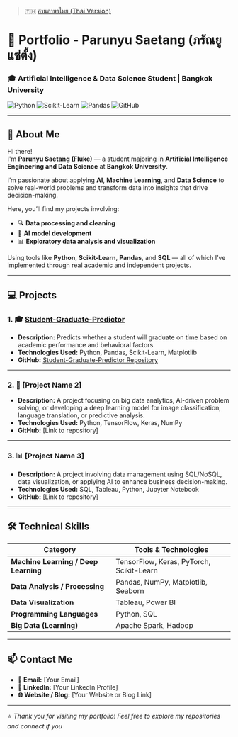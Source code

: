 > 🇹🇭 [อ่านภาษาไทย (Thai Version)](README_TH.md)

# 💼 Portfolio - Parunyu Saetang (ภรัณยู แซ่ตั้ง)  
### 🎓 Artificial Intelligence & Data Science Student | Bangkok University  

![Python](https://img.shields.io/badge/Python-3776AB?logo=python&logoColor=white)
![Scikit-Learn](https://img.shields.io/badge/Scikit--Learn-F7931E?logo=scikit-learn&logoColor=white)
![Pandas](https://img.shields.io/badge/Pandas-150458?logo=pandas&logoColor=white)
![GitHub](https://img.shields.io/badge/GitHub-181717?logo=github&logoColor=white)

---

## 👋 About Me

Hi there!  
I'm **Parunyu Saetang (Fluke)** — a student majoring in **Artificial Intelligence Engineering and Data Science** at **Bangkok University**.  

I’m passionate about applying **AI**, **Machine Learning**, and **Data Science** to solve real-world problems and transform data into insights that drive decision-making.

Here, you’ll find my projects involving:
- 🔍 **Data processing and cleaning**
- 🤖 **AI model development**
- 📊 **Exploratory data analysis and visualization**

Using tools like **Python**, **Scikit-Learn**, **Pandas**, and **SQL** — all of which I’ve implemented through real academic and independent projects.

---

## 💻 Projects

### 1. 🎓 [Student-Graduate-Predictor](https://github.com/Pryfluk/Student-Graduate-Predictor)
- **Description:** Predicts whether a student will graduate on time based on academic performance and behavioral factors.  
- **Technologies Used:** Python, Pandas, Scikit-Learn, Matplotlib  
- **GitHub:** [Student-Graduate-Predictor Repository](https://github.com/Pryfluk/Student-Graduate-Predictor)

---

### 2. 🤖 [Project Name 2]
- **Description:** A project focusing on big data analytics, AI-driven problem solving, or developing a deep learning model for image classification, language translation, or predictive analysis.  
- **Technologies Used:** Python, TensorFlow, Keras, NumPy  
- **GitHub:** [Link to repository]

---

### 3. 📊 [Project Name 3]
- **Description:** A project involving data management using SQL/NoSQL, data visualization, or applying AI to enhance business decision-making.  
- **Technologies Used:** SQL, Tableau, Python, Jupyter Notebook  
- **GitHub:** [Link to repository]

---

## 🛠️ Technical Skills

| Category | Tools & Technologies |
|-----------|----------------------|
| **Machine Learning / Deep Learning** | TensorFlow, Keras, PyTorch, Scikit-Learn |
| **Data Analysis / Processing** | Pandas, NumPy, Matplotlib, Seaborn |
| **Data Visualization** | Tableau, Power BI |
| **Programming Languages** | Python, SQL |
| **Big Data (Learning)** | Apache Spark, Hadoop |

---

## 📫 Contact Me

- **📧 Email:** [Your Email]  
- **💼 LinkedIn:** [Your LinkedIn Profile]  
- **🌐 Website / Blog:** [Your Website or Blog Link]  

---

⭐ *Thank you for visiting my portfolio! Feel free to explore my repositories and connect if you*
